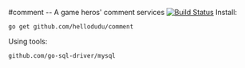 #comment -- A game heros' comment services
[![Build Status](https://travis-ci.com/hellodudu/comment.svg?branch=master)](https://travis-ci.com/hellodudu/comment)
Install:

```shell
go get github.com/hellodudu/comment
```


Using tools:

    github.com/go-sql-driver/mysql

